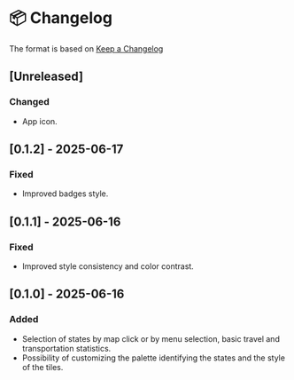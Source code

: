 # 📦 Changelog

The format is based on [Keep a Changelog](https://keepachangelog.com/)

## [Unreleased]

### Changed

- App icon.

## [0.1.2] - 2025-06-17

### Fixed

- Improved badges style.

## [0.1.1] - 2025-06-16

### Fixed

- Improved style consistency and color contrast.

## [0.1.0] - 2025-06-16

### Added

- Selection of states by map click or by menu selection, basic travel and transportation statistics.
- Possibility of customizing the palette identifying the states and the style of the tiles.
